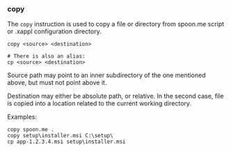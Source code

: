### copy

The `copy` instruction is used to copy a file or directory from spoon.me script
or .xappl configuration directory.

```
copy <source> <destination>

# There is also an alias:
cp <source> <destination>
```

Source path may point to an inner subdirectory of the one mentioned above,
but must not point above it.

Destination may either be absolute path, or relative. In the second case,
file is copied into a location related to the current working directory.

Examples:
```
copy spoon.me .
copy setup\installer.msi C:\setup\
cp app-1.2.3.4.msi setup\installer.msi
```
